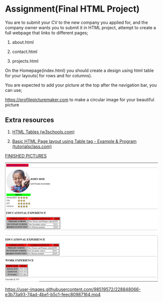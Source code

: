 # Assignment(Final HTML Project)

You are to submit  your CV to the new company you applied for, and the company owner wants you to submit it in HTML project, attempt to create a full webpage that links to different pages;

1. about.html

2. contact.html

3. projects.html

On the Homepage(index.html) you should create a design using html table for your layouts(<tr> for rows and <td> for columns).

You are expected to add your picture at the top after the navigation bar, you can use;

https://profilepicturemaker.com to make a circular image for your beautiful picture





## Extra resources

1. [HTML Tables (w3schools.com)](https://www.w3schools.com/html/html_tables.asp)

2. [Basic HTML Page layout using Table tag - Example & Program (tutorialsclass.com)](https://tutorialsclass.com/code/basic-html-layout-using-table/)



<u>FINISHED PICTURES</u>



![finishedCV.PNG](finishedCV.PNG)

![finishedCV2.PNG](finishedCV2.PNG)
  
  
  

https://user-images.githubusercontent.com/98519572/228848066-e3b73a93-74ad-4be1-b5c1-feec80987164.mp4



